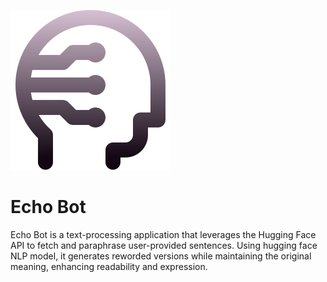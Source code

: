 ![Alt Text](client/public/images/machine-learning.png)

# Echo Bot

Echo Bot is a text-processing application that leverages the Hugging Face API to fetch and paraphrase user-provided sentences. Using hugging face NLP model, it generates reworded versions while maintaining the original meaning, enhancing readability and expression.
